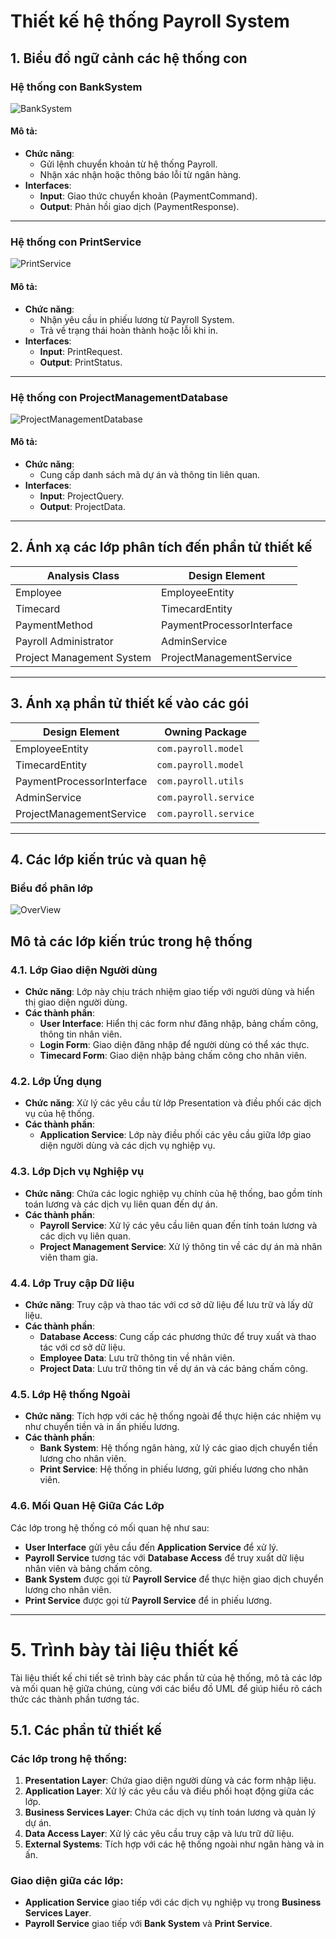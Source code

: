 # **Thiết kế hệ thống Payroll System**

## **1. Biểu đồ ngữ cảnh các hệ thống con**

### **Hệ thống con BankSystem**

![BankSystem](https://www.planttext.com/api/plantuml/png/UhzxlqDnIM9HIMbk3bTYSab-aO9IG69bKNvEZa9mPN59QgwIGcAn0bI8ApMl9BEaKa79AJ4l6raUnEVYWcdKrRK3YoXOARW_tBqsKw7oyAfIXUI7kvQNAgHd9kOhf3pStPsSmGLM0r8CqsYb493nSDVYF8MCXxidPwAeTKZDIm6v4G000F__0m00)

#### **Mô tả:**
- **Chức năng**:
  - Gửi lệnh chuyển khoản từ hệ thống Payroll.
  - Nhận xác nhận hoặc thông báo lỗi từ ngân hàng.
- **Interfaces**:
  - **Input**: Giao thức chuyển khoản (PaymentCommand).
  - **Output**: Phản hồi giao dịch (PaymentResponse).

---

### **Hệ thống con PrintService**

![PrintService](https://www.planttext.com/api/plantuml/png/L8yn2eCm68NtdEBXxWKSYaSGd3e66veVOYpnJy5pz0JIeT2fSnmS1E-H4_GArTOEhj_xteFt7iQyPUdOrqR8YXk7f92TQun1sRMiwWIonOQ4iapSBOeZooYLkrAbViPADY34Vo9D3xi46OxJqwEAuU515XTDCOmUPdxDlJsBdVnjRqiP2Xt3tKB7uKPW5yFYW_NKayYLFQq7FW000F__0m00)


#### **Mô tả:**
- **Chức năng**:
  - Nhận yêu cầu in phiếu lương từ Payroll System.
  - Trả về trạng thái hoàn thành hoặc lỗi khi in.
- **Interfaces**:
  - **Input**: PrintRequest.
  - **Output**: PrintStatus.

---

### **Hệ thống con ProjectManagementDatabase**

![ProjectManagementDatabase](https://www.planttext.com/api/plantuml/png/UhzxlqDnIM9HIMbk3bTYSab-aO9IG69bKNvEZa9mPN59QgwIGcAn0bI8ApMl9BEa4gYaA3yhDRb4mJSnBp4zDHSehE2IM9AOb5YS2b4FaNTnukA2cQQhQuSGLh1IY3oygbGX-U6kvQKAkOSNAwGytBrHuV32F2w46h0Eg6uhXP2YXxiMAvGztDseK99nU4jUka99PXv2cqDgNWh83m00003__mC0)


#### **Mô tả:**
- **Chức năng**:
  - Cung cấp danh sách mã dự án và thông tin liên quan.
- **Interfaces**:
  - **Input**: ProjectQuery.
  - **Output**: ProjectData.

---

## **2. Ánh xạ các lớp phân tích đến phần tử thiết kế**

| **Analysis Class**         | **Design Element**       |
|----------------------------|----------------------------|
| Employee                  | EmployeeEntity            |
| Timecard                  | TimecardEntity            |
| PaymentMethod             | PaymentProcessorInterface |
| Payroll Administrator     | AdminService              |
| Project Management System | ProjectManagementService  |

---

## **3. Ánh xạ phần tử thiết kế vào các gói**

| **Design Element**       | **Owning Package**        |
|----------------------------|---------------------|
| EmployeeEntity            | `com.payroll.model` |
| TimecardEntity            | `com.payroll.model` |
| PaymentProcessorInterface | `com.payroll.utils` |
| AdminService              | `com.payroll.service` |
| ProjectManagementService  | `com.payroll.service` |

---

## **4. Các lớp kiến trúc và quan hệ**

### **Biểu đồ phân lớp**
![OverView](https://www.planttext.com/api/plantuml/png/V9E_Jjn04CPxFyM89XKlG15n48YGxX1II8LI37iRUy4UE_ldX8MeA6YXZb8S4eg4X18agdD1OSHxx1Fm2eonm_aSWykP_NxxpJVhf-9-rLZKrYLnaA4un532qewMHf95grA28UPIBy5n0FpjVJLImnPPgR-ZaD_guZ0D5S5cgfEciAiIAL2Fczf9C6SFiYnMeW_TxdoHUg8gVbkwvemYQSo_hka0TZ3NQHpFnNLLfmTIM1WXCINXkVhfdz0Y38IeBbZaLfrzDBBfDjoD98lJN4gesfsxwbARld74aH6okTnOcPXN-1hIOLDyXQYEnmymyiM5WXyE2I9Vd46eVF47GPHJ0R4lVcP1TpEmlFonFrDOWS--k56GbzSEX9_zTa5xXUyg7yuVJYa4YlpiXYzTN7IjxAw1LTilny6ozr-ApIC5_nzx4NUpPl6kTZaSEJ-xiZ3ciI7cuSySUoWl2IQgl7wJrWwNIUkHotrnIX0__dsSKXYyzpYQOTeRPSIGRUGyI7d7ALYEZ1tTGZbzqyBYDfcmHP15oi_ktTn6RzZr1Frllc-9G65K9PF1n1TNmQgaSVLNFmC00F__0m00)


## Mô tả các lớp kiến trúc trong hệ thống
### 4.1. Lớp Giao diện Người dùng

- **Chức năng**: Lớp này chịu trách nhiệm giao tiếp với người dùng và hiển thị giao diện người dùng.
- **Các thành phần**:
  - **User Interface**: Hiển thị các form như đăng nhập, bảng chấm công, thông tin nhân viên.
  - **Login Form**: Giao diện đăng nhập để người dùng có thể xác thực.
  - **Timecard Form**: Giao diện nhập bảng chấm công cho nhân viên.

### 4.2. Lớp Ứng dụng

- **Chức năng**: Xử lý các yêu cầu từ lớp Presentation và điều phối các dịch vụ của hệ thống.
- **Các thành phần**:
  - **Application Service**: Lớp này điều phối các yêu cầu giữa lớp giao diện người dùng và các dịch vụ nghiệp vụ.

### 4.3. Lớp Dịch vụ Nghiệp vụ

- **Chức năng**: Chứa các logic nghiệp vụ chính của hệ thống, bao gồm tính toán lương và các dịch vụ liên quan đến dự án.
- **Các thành phần**:
  - **Payroll Service**: Xử lý các yêu cầu liên quan đến tính toán lương và các dịch vụ liên quan.
  - **Project Management Service**: Xử lý thông tin về các dự án mà nhân viên tham gia.

### 4.4. Lớp Truy cập Dữ liệu

- **Chức năng**: Truy cập và thao tác với cơ sở dữ liệu để lưu trữ và lấy dữ liệu.
- **Các thành phần**:
  - **Database Access**: Cung cấp các phương thức để truy xuất và thao tác với cơ sở dữ liệu.
  - **Employee Data**: Lưu trữ thông tin về nhân viên.
  - **Project Data**: Lưu trữ thông tin về dự án và các bảng chấm công.

### 4.5. Lớp Hệ thống Ngoài

- **Chức năng**: Tích hợp với các hệ thống ngoài để thực hiện các nhiệm vụ như chuyển tiền và in ấn phiếu lương.
- **Các thành phần**:
  - **Bank System**: Hệ thống ngân hàng, xử lý các giao dịch chuyển tiền lương cho nhân viên.
  - **Print Service**: Hệ thống in phiếu lương, gửi phiếu lương cho nhân viên.

### 4.6. Mối Quan Hệ Giữa Các Lớp

Các lớp trong hệ thống có mối quan hệ như sau:
- **User Interface** gửi yêu cầu đến **Application Service** để xử lý.
- **Payroll Service** tương tác với **Database Access** để truy xuất dữ liệu nhân viên và bảng chấm công.
- **Bank System** được gọi từ **Payroll Service** để thực hiện giao dịch chuyển lương cho nhân viên.
- **Print Service** được gọi từ **Payroll Service** để in phiếu lương.
---
# 5. Trình bày tài liệu thiết kế

Tài liệu thiết kế chi tiết sẽ trình bày các phần tử của hệ thống, mô tả các lớp và mối quan hệ giữa chúng, cùng với các biểu đồ UML để giúp hiểu rõ cách thức các thành phần tương tác.

## 5.1. Các phần tử thiết kế

### Các lớp trong hệ thống:

1. **Presentation Layer**: Chứa giao diện người dùng và các form nhập liệu.
2. **Application Layer**: Xử lý các yêu cầu và điều phối hoạt động giữa các lớp.
3. **Business Services Layer**: Chứa các dịch vụ tính toán lương và quản lý dự án.
4. **Data Access Layer**: Xử lý các yêu cầu truy cập và lưu trữ dữ liệu.
5. **External Systems**: Tích hợp với các hệ thống ngoài như ngân hàng và in ấn.

### Giao diện giữa các lớp:
- **Application Service** giao tiếp với các dịch vụ nghiệp vụ trong **Business Services Layer**.
- **Payroll Service** giao tiếp với **Bank System** và **Print Service**.

